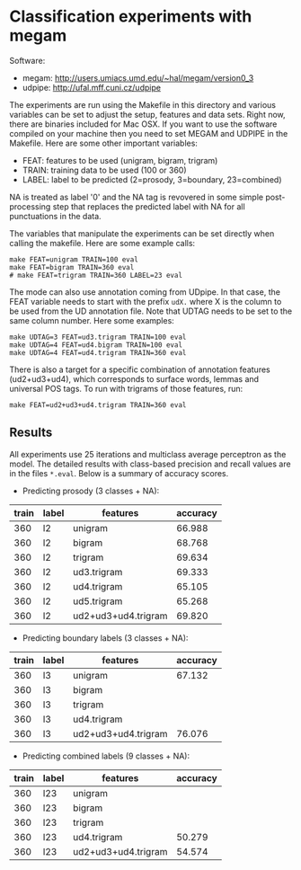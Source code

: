 
# Classification experiments with megam

Software:

* megam: http://users.umiacs.umd.edu/~hal/megam/version0_3
* udpipe: http://ufal.mff.cuni.cz/udpipe

The experiments are run using the Makefile in this directory and various variables can be set to adjust the setup, features and data sets. Right now, there are binaries included for Mac OSX. If you want to use the software compiled on your machine then you need to set MEGAM and UDPIPE in the Makefile. Here are some other important variables:

* FEAT: features to be used (unigram, bigram, trigram)
* TRAIN: training data to be used (100 or 360)
* LABEL: label to be predicted (2=prosody, 3=boundary, 23=combined)

NA is treated as label '0' and the NA tag is revovered in some simple post-processing step that replaces the predicted label with NA for all punctuations in the data. 

The variables that manipulate the experiments can be set directly when calling the makefile. Here are some example calls:

```
make FEAT=unigram TRAIN=100 eval
make FEAT=bigram TRAIN=360 eval
# make FEAT=trigram TRAIN=360 LABEL=23 eval
```

The mode can also use annotation coming from UDpipe. In that case, the FEAT variable needs to start with the prefix `udX.` where X is the column to be used from the UD annotation file. Note that UDTAG needs to be set to the same column number. Here some examples:

```
make UDTAG=3 FEAT=ud3.trigram TRAIN=100 eval
make UDTAG=4 FEAT=ud4.bigram TRAIN=100 eval
make UDTAG=4 FEAT=ud4.trigram TRAIN=360 eval
```

There is also a target for a specific combination of annotation features (ud2+ud3+ud4), which corresponds to surface words, lemmas and universal POS tags. To run with trigrams of those features, run:

```
make FEAT=ud2+ud3+ud4.trigram TRAIN=360 eval
```

## Results

All experiments use 25 iterations and multiclass average perceptron as the model. The detailed results with class-based precision and recall values are in the files `*.eval`. Below is a summary of accuracy scores.


* Predicting prosody (3 classes + NA):

| train | label | features              | accuracy |
|-------|-------|-----------------------|----------|
| 360   | l2    | unigram               | 66.988   |
| 360   | l2    | bigram                | 68.768   |
| 360   | l2    | trigram               | 69.634   |
| 360   | l2    | ud3.trigram           | 69.333   |
| 360   | l2    | ud4.trigram           | 65.105   |
| 360   | l2    | ud5.trigram           | 65.268   |
| 360   | l2    | ud2+ud3+ud4.trigram   | 69.820   |


* Predicting boundary labels (3 classes + NA):

| train | label | features              | accuracy |
|-------|-------|-----------------------|----------|
| 360   | l3    | unigram               | 67.132   |
| 360   | l3    | bigram                |          |
| 360   | l3    | trigram               |          |
| 360   | l3    | ud4.trigram           |          |
| 360   | l3    | ud2+ud3+ud4.trigram   | 76.076   |


* Predicting combined labels (9 classes + NA):

| train | label | features              | accuracy |
|-------|-------|-----------------------|----------|
| 360   | l23   | unigram               |          |
| 360   | l23   | bigram                |          |
| 360   | l23   | trigram               |          |
| 360   | l23   | ud4.trigram           | 50.279   |
| 360   | l23   | ud2+ud3+ud4.trigram   | 54.574   |
